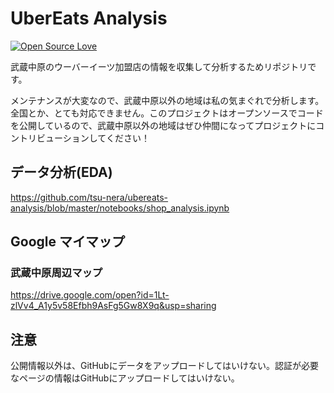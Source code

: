 UberEats Analysis
===

[![Open Source Love](https://badges.frapsoft.com/os/v3/open-source.svg?v=103)](https://github.com/tsu-nera/ubereats-analysis)


武蔵中原のウーバーイーツ加盟店の情報を収集して分析するためリポジトリです。

メンテナンスが大変なので、武蔵中原以外の地域は私の気まぐれで分析します。全国とか、とても対応できません。このプロジェクトはオープンソースでコードを公開しているので、武蔵中原以外の地域はぜひ仲間になってプロジェクトにコントリビューションしてください！

## データ分析(EDA)

https://github.com/tsu-nera/ubereats-analysis/blob/master/notebooks/shop_analysis.ipynb

## Google マイマップ

### 武蔵中原周辺マップ

https://drive.google.com/open?id=1Lt-zlVv4_A1y5v58Efbh9AsFg5Gw8X9q&usp=sharing

## 注意

公開情報以外は、GitHubにデータをアップロードしてはいけない。認証が必要なページの情報はGitHubにアップロードしてはいけない。
